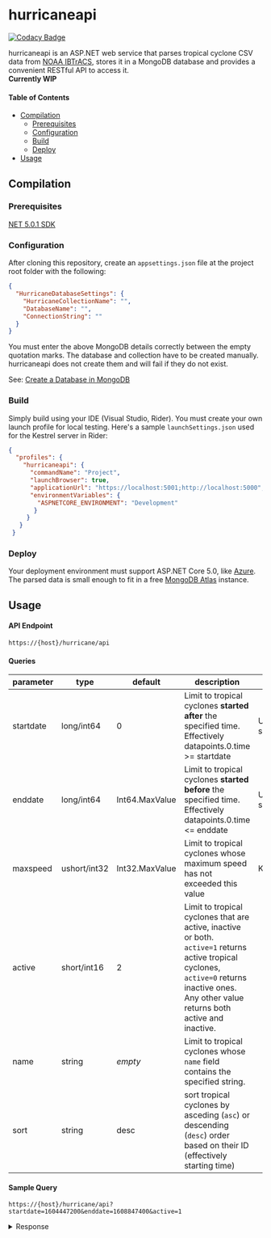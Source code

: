 # hurricaneapi
[![Codacy Badge](https://app.codacy.com/project/badge/Grade/ad5fc727d6254510a068dc1cf0848a99)](https://www.codacy.com?utm_source=github.com&amp;utm_medium=referral&amp;utm_content=Emoclaw/hurricaneapi&amp;utm_campaign=Badge_Grade)

hurricaneapi is an ASP.NET web service that parses tropical cyclone CSV data from [NOAA IBTrACS](https://www.ncdc.noaa.gov/ibtracs/ "NOAA IBTrACS"), stores it in a MongoDB database and provides a convenient RESTful API to access it. <br> **Currently WIP**

#### Table of Contents
* [Compilation](#Compilation)
   * [Prerequisites](#Prerequisites)
   * [Configuration](#Configuration)
   * [Build](#Build)
   * [Deploy](#Deploy)
* [Usage](#Usage)


## Compilation
### Prerequisites
[NET  5.0.1 SDK](https://dotnet.microsoft.com/download/dotnet/5.0 "NET  5.0.1 SDK")
### Configuration
After cloning this repository, create an `appsettings.json` file at the project root folder with the following:
```json
{
  "HurricaneDatabaseSettings": {
    "HurricaneCollectionName": "",
    "DatabaseName": "",
    "ConnectionString": ""
  }
}
```
You must enter the above MongoDB details correctly between the empty quotation marks. The database and collection have to be created manually. hurricaneapi does not create them and will fail if they do not exist.

See: [Create a Database in MongoDB](https://www.mongodb.com/basics/create-database) 
### Build
Simply build using your IDE (Visual Studio, Rider). You must create your own launch profile for local testing. Here's a sample `launchSettings.json` used for the Kestrel server in Rider:
```json
{
  "profiles": {
    "hurricaneapi": {
      "commandName": "Project",
      "launchBrowser": true,
      "applicationUrl": "https://localhost:5001;http://localhost:5000",
      "environmentVariables": {
        "ASPNETCORE_ENVIRONMENT": "Development"
       }
     }
   }
 }
```
### Deploy
Your deployment environment must support ASP.NET Core 5.0, like [Azure](https://azure.microsoft.com/ "Azure"). 
The parsed data is small enough to fit in a free [MongoDB Atlas](https://www.mongodb.com/cloud/atlas "MongoDB Atlas") instance.

## Usage
#### API Endpoint
`https://{host}/hurricane/api`

#### Queries
| parameter | type | default | description | unit |
|------|------|------|------|------|
| startdate | long/int64   | 0 | Limit to tropical cyclones **started after** the specified time. <br> Effectively datapoints.0.time >= startdate | UNIX seconds |
| enddate | long/int64 | Int64.MaxValue | Limit to tropical cyclones **started before** the specified time. <br> Effectively datapoints.0.time <= enddate | UNIX seconds |
| maxspeed | ushort/int32  | Int32.MaxValue | Limit to tropical cyclones whose maximum speed has not exceeded this value | Knots |
| active | short/int16 | 2 | Limit to tropical cyclones that are active, inactive or both. <br> `active=1` returns active tropical cyclones, `active=0` returns inactive ones. <br> Any other value returns both active and inactive.|
| name | string | *empty* | Limit to tropical cyclones whose `name` field contains the specified string. |
| sort | string | desc | sort tropical cyclones by asceding (`asc`) or descending (`desc`) order based on their ID (effectively starting time)
#### Sample Query
`https://{host}/hurricane/api?startdate=1604447200&enddate=1608847400&active=1`

<details>
<summary>Response</summary>

```json
[
  {
    "id": "2020360S16057",
    "name": "CHALANE",
    "datapoints": [
      {
        "lat": -15.8,
        "lon": 56.5,
        "time": 1608847200,
        "speed": 9
      },
      {
        "lat": -15.8703,
        "lon": 56.0302,
        "time": 1608858000,
        "speed": 9
      },
      {
        "lat": -15.9,
        "lon": 55.6,
        "time": 1608868800,
        "speed": 8
      },
      {
        "lat": -15.8772,
        "lon": 55.2222,
        "time": 1608879600,
        "speed": 8
      },
      {
        "lat": -15.9,
        "lon": 54.8,
        "time": 1608890400,
        "speed": 10
      },
      {
        "lat": -16.1229,
        "lon": 54.1781,
        "time": 1608901200,
        "speed": 12
      },
      {
        "lat": -16.3,
        "lon": 53.6,
        "time": 1608912000,
        "speed": 8
      },
      {
        "lat": -16.1721,
        "lon": 53.3122,
        "time": 1608922800,
        "speed": 6
      },
      {
        "lat": -16,
        "lon": 53.1,
        "time": 1608933600,
        "speed": 5
      },
      {
        "lat": -15.9896,
        "lon": 52.8247,
        "time": 1608944400,
        "speed": 7
      },
      {
        "lat": -16.1,
        "lon": 52.4,
        "time": 1608955200,
        "speed": 11
      },
      {
        "lat": -16.298,
        "lon": 51.6876,
        "time": 1608966000,
        "speed": 15
      },
      {
        "lat": -16.6,
        "lon": 50.9,
        "time": 1608976800,
        "speed": 15
      },
      {
        "lat": -16.9997,
        "lon": 50.2627,
        "time": 1608987600,
        "speed": 14
      },
      {
        "lat": -17.4,
        "lon": 49.7,
        "time": 1608998400,
        "speed": 12
      },
      {
        "lat": -17.6947,
        "lon": 49.1923,
        "time": 1609009200,
        "speed": 11
      },
      {
        "lat": -17.9,
        "lon": 48.7,
        "time": 1609020000,
        "speed": 10
      },
      {
        "lat": -18.015,
        "lon": 48.1497,
        "time": 1609030800,
        "speed": 11
      },
      {
        "lat": -18.1,
        "lon": 47.6,
        "time": 1609041600,
        "speed": 10
      },
      {
        "lat": -18.2048,
        "lon": 47.0921,
        "time": 1609052400,
        "speed": 10
      },
      {
        "lat": -18.4,
        "lon": 46.6,
        "time": 1609063200,
        "speed": 11
      },
      {
        "lat": -18.8,
        "lon": 46.078,
        "time": 1609074000,
        "speed": 12
      },
      {
        "lat": -19.2,
        "lon": 45.6,
        "time": 1609084800,
        "speed": 10
      },
      {
        "lat": -19.372,
        "lon": 45.2643,
        "time": 1609095600,
        "speed": 7
      },
      {
        "lat": -19.5,
        "lon": 44.9,
        "time": 1609106400,
        "speed": 10
      },
      {
        "lat": -19.7627,
        "lon": 44.3436,
        "time": 1609117200,
        "speed": 12
      },
      {
        "lat": -20,
        "lon": 43.7,
        "time": 1609128000,
        "speed": 13
      },
      {
        "lat": -20.1136,
        "lon": 43.0336,
        "time": 1609138800,
        "speed": 12
      },
      {
        "lat": -20.1321,
        "lon": 42.4238,
        "time": 1609149600,
        "speed": 10
      },
      {
        "lat": -20.0883,
        "lon": 41.9322,
        "time": 1609160400,
        "speed": 8
      },
      {
        "lat": -20,
        "lon": 41.6,
        "time": 1609171200,
        "speed": 3
      },
      {
        "lat": -19.9043,
        "lon": 41.666,
        "time": 1609182000,
        "speed": 2
      },
      {
        "lat": -19.8,
        "lon": 41.6,
        "time": 1609192800,
        "speed": 8
      },
      {
        "lat": -19.6861,
        "lon": 40.8546,
        "time": 1609203600,
        "speed": 16
      },
      {
        "lat": -19.6,
        "lon": 39.9,
        "time": 1609214400,
        "speed": 16
      },
      {
        "lat": -19.5774,
        "lon": 39.1327,
        "time": 1609225200,
        "speed": 13
      },
      {
        "lat": -19.6,
        "lon": 38.5,
        "time": 1609236000,
        "speed": 10
      },
      {
        "lat": -19.6865,
        "lon": 38.1155,
        "time": 1609246800,
        "speed": 8
      },
      {
        "lat": -19.7,
        "lon": 37.7,
        "time": 1609257600,
        "speed": 11
      }
    ],
    "active": true,
    "maxSpeed": 16,
    "averageSpeed": 10.076923
  }
]
```
</details>

